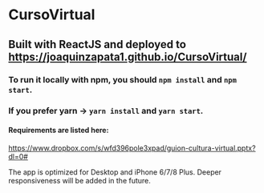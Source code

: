 ﻿# CursoVirtual

## Built with ReactJS and deployed to https://joaquinzapata1.github.io/CursoVirtual/

### To run it locally with npm, you should `npm install` and `npm start`.
### If you prefer yarn -> `yarn install` and `yarn start`.

#### Requirements are listed here:

https://www.dropbox.com/s/wfd396pole3xpad/guion-cultura-virtual.pptx?dl=0#


The app is optimized for Desktop and iPhone 6/7/8 Plus.
Deeper responsiveness will be added in the future.
